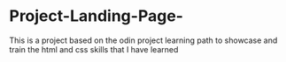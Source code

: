 # Project-Landing-Page-
This is a project based on the odin project learning path to showcase and train the html and css skills that I have learned

